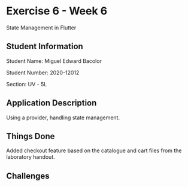# Exercise 6 - Week 6

State Management in Flutter

## Student Information

Student Name: Miguel Edward Bacolor

Student Number: 2020-12012

Section: UV - 5L

## Application Description

Using a provider, handling state management.

## Things Done

Added checkout feature based on the catalogue and cart files from the laboratory handout.

## Challenges

